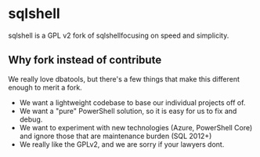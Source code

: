 # sqlshell

sqlshell is a GPL v2 fork of sqlshellfocusing on speed and simplicity.

## Why fork instead of contribute

We really love dbatools, but there's a few things that make this different enough to merit a fork.

* We want a lightweight codebase to base our individual projects off of.
* We want a "pure" PowerShell solution, so it is easy for us to fix and debug.
* We want to experiment with new technologies (Azure, PowerShell Core) and ignore those that are maintenance burden (SQL 2012+)
* We really like the GPLv2, and we are sorry if your lawyers dont.